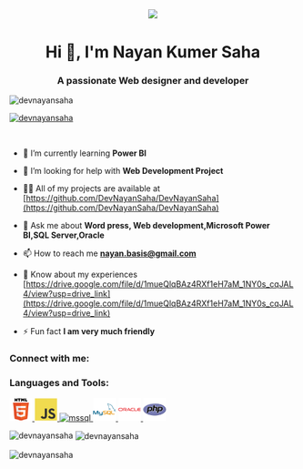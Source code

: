 
<div align="center">
  <img height="200" src="[(https://ibb.co.com/PZQ8Tg18)"/>   
</div>

###
<h1 align="center">Hi 👋, I'm Nayan Kumer Saha</h1>
<h3 align="center">A passionate Web designer and developer</h3>

<p align="left"> <img src="https://komarev.com/ghpvc/?username=devnayansaha&label=Profile%20views&color=0e75b6&style=flat" alt="devnayansaha" /> </p>

<p align="left"> <a href="https://github.com/ryo-ma/github-profile-trophy"><img src="https://github-profile-trophy.vercel.app/?username=devnayansaha" alt="devnayansaha" /></a> </p>

<p align="left"> <a href="https://twitter.com/" target="blank"><img src="https://img.shields.io/twitter/follow/?logo=twitter&style=for-the-badge" alt="" /></a> </p>

- 🌱 I’m currently learning **Power BI**

- 🤝 I’m looking for help with **Web Development Project**

- 👨‍💻 All of my projects are available at [https://github.com/DevNayanSaha/DevNayanSaha](https://github.com/DevNayanSaha/DevNayanSaha)

- 💬 Ask me about **Word press, Web development,Microsoft Power BI,SQL Server,Oracle**

- 📫 How to reach me **nayan.basis@gmail.com**

- 📄 Know about my experiences [https://drive.google.com/file/d/1mueQlqBAz4RXf1eH7aM_1NY0s_cqJAL4/view?usp=drive_link](https://drive.google.com/file/d/1mueQlqBAz4RXf1eH7aM_1NY0s_cqJAL4/view?usp=drive_link)

- ⚡ Fun fact **I am very much friendly**

<h3 align="left">Connect with me:</h3>
<p align="left">
</p>

<h3 align="left">Languages and Tools:</h3>
<p align="left"> <a href="https://www.w3.org/html/" target="_blank" rel="noreferrer"> <img src="https://raw.githubusercontent.com/devicons/devicon/master/icons/html5/html5-original-wordmark.svg" alt="html5" width="40" height="40"/> </a> <a href="https://developer.mozilla.org/en-US/docs/Web/JavaScript" target="_blank" rel="noreferrer"> <img src="https://raw.githubusercontent.com/devicons/devicon/master/icons/javascript/javascript-original.svg" alt="javascript" width="40" height="40"/> </a> <a href="https://www.microsoft.com/en-us/sql-server" target="_blank" rel="noreferrer"> <img src="https://www.svgrepo.com/show/303229/microsoft-sql-server-logo.svg" alt="mssql" width="40" height="40"/> </a> <a href="https://www.mysql.com/" target="_blank" rel="noreferrer"> <img src="https://raw.githubusercontent.com/devicons/devicon/master/icons/mysql/mysql-original-wordmark.svg" alt="mysql" width="40" height="40"/> </a> <a href="https://www.oracle.com/" target="_blank" rel="noreferrer"> <img src="https://raw.githubusercontent.com/devicons/devicon/master/icons/oracle/oracle-original.svg" alt="oracle" width="40" height="40"/> </a> <a href="https://www.php.net" target="_blank" rel="noreferrer"> <img src="https://raw.githubusercontent.com/devicons/devicon/master/icons/php/php-original.svg" alt="php" width="40" height="40"/> </a> </p>

<p><img align="left" src="https://github-readme-stats.vercel.app/api/top-langs?username=devnayansaha&show_icons=true&locale=en&layout=compact" alt="devnayansaha" /></p>

<p>&nbsp;<img align="center" src="https://github-readme-stats.vercel.app/api?username=devnayansaha&show_icons=true&locale=en" alt="devnayansaha" /></p>

<p><img align="center" src="https://github-readme-streak-stats.herokuapp.com/?user=devnayansaha&" alt="devnayansaha" /></p>
